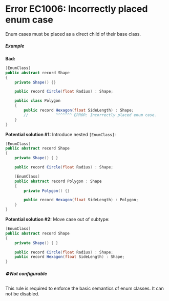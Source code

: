 # Error EC1006: Incorrectly placed enum case

Enum cases must be placed as a direct child of their base class.

##### Example
**Bad:**

```cs
[EnumClass]
public abstract record Shape
{
    private Shape() {}

    public record Circle(float Radius) : Shape;

    public class Polygon
    {
        public record Hexagon(float SideLength) : Shape;
        //            ^^^^^^^ ERROR: Incorrectly placed enum case.
    }
}
```

**Potential solution #1:** Introduce nested `[EnumClass]`:

```cs
[EnumClass]
public abstract record Shape
{
    private Shape() { }

    public record Circle(float Radius) : Shape;

    [EnumClass]
    public abstract record Polygon : Shape
    {
        private Polygon() {}

        public record Hexagon(float SideLength) : Polygon;
    }
}
```

**Potential solution #2:** Move case out of subtype:

```cs
[EnumClass]
public abstract record Shape
{
    private Shape() { }

    public record Circle(float Radius) : Shape;
    public record Hexagon(float SideLength) : Shape;
}
```

##### ⛔ Not configurable
This rule is required to enforce the basic semantics of enum classes. It can not be disabled.